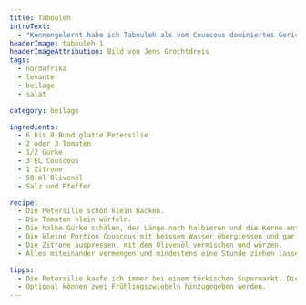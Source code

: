 ```yaml
---
title: Tabouleh
introText:
  - "Kennengelernt habe ich Tabouleh als vom Couscous dominiertes Gericht mit Paprika und Tomaten. Diese Version ist mir allerdings viel lieber. Man könnte es auch Petersiliensalat nennen."
headerImage: tabouleh-1
headerImageAttribution: Bild von Jens Grochtdreis
tags:
  - nordafrika
  - levante
  - beilage
  - salat

category: beilage

ingredients:
  - 6 bis 8 Bund glatte Petersilie
  - 2 oder 3 Tomaten
  - 1/2 Gurke
  - 3 EL Couscous
  - 1 Zitrone
  - 50 ml Olivenöl
  - Salz und Pfeffer

recipe:
  - Die Petersilie schön klein hacken.
  - Die Tomaten klein würfeln.
  - Die halbe Gurke schälen, der Länge nach halbieren und die Kerne entfernen. Danach in kleine Würfel schneiden.
  - Die kleine Portion Couscous mit heissem Wasser übergiessen und gar ziehen lassen.
  - Die Zitrone auspressen, mit dem Olivenöl vermischen und würzen.
  - Alles miteinander vermengen und mindestens eine Stunde ziehen lassen.

tipps:
  - Die Petersilie kaufe ich immer bei einem türkischen Supermarkt. Die bieten sehr große Petersilie an, weshalb ich immer nur zwei Bünde (eher Büsche) kaufe.
  - Optional können zwei Frühlingszwiebeln hinzugegeben werden.
---
```

